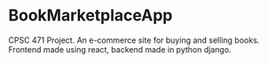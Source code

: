 # BookMarketplaceApp

CPSC 471 Project. An e-commerce site for buying and selling books. Frontend made using react, backend made in python django.
